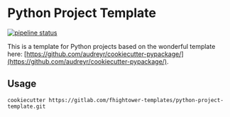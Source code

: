 # Python Project Template

[![pipeline status](https://gitlab.com/fhightower-templates/python-project-template/badges/master/pipeline.svg)](https://gitlab.com/fhightower-templates/python-project-template/-/commits/master)

This is a template for Python projects based on the wonderful template here: [https://github.com/audreyr/cookiecutter-pypackage/](https://github.com/audreyr/cookiecutter-pypackage/).

## Usage

`cookiecutter https://gitlab.com/fhightower-templates/python-project-template.git`
